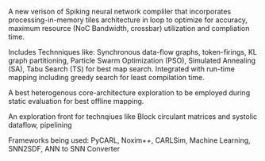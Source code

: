 A new verison of Spiking neural network compliler that incorporates 
processing-in-memory tiles architecture in loop to optimize for accuracy, 
maximum resource (NoC Bandwidth, crossbar) utilization and compliation time. 

Includes Technniques like: Synchronous data-flow graphs, token-firings, KL graph partitioning,
Particle Swarm Optimization (PSO), Simulated Annealing (SA), Tabu Search (TS) for best map search. 
Integrated with run-time mapping including greedy search for least compilation time.

A best heterogenous core-architecture exploration to be employed during static evaluation for best offline mapping.

An exploration front for technqiues like Block circulant matrices and systolic dataflow, pipelining

Frameworks being used: PyCARL, Noxim++, CARLSim, Machine Learning, SNN2SDF, ANN to SNN Converter
